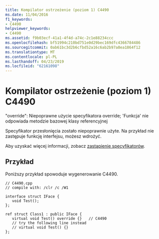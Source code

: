 ```yaml
---
title: Kompilator ostrzeżenie (poziom 1) C4490
ms.date: 11/04/2016
f1_keywords:
- C4490
helpviewer_keywords:
- C4490
ms.assetid: f9b03ecf-41a1-4f4d-a74c-2c1e88234ccc
ms.openlocfilehash: bf51994c210bd751e0d29bec169dfc4366784486
ms.sourcegitcommit: 0ab61bc3d2b6cfbd52a16c6ab2b97a8ea1864f12
ms.translationtype: MT
ms.contentlocale: pl-PL
ms.lasthandoff: 04/23/2019
ms.locfileid: "62161098"
---
```

# <a name="compiler-warning-level-1-c4490"></a>Kompilator ostrzeżenie (poziom 1) C4490

"override": Niepoprawne użycie specyfikatora override; 'Funkcja' nie odpowiada metodzie bazowej klasy referencyjnej

Specyfikator przesłonięcia zostało niepoprawnie użyte. Na przykład nie zastępuje funkcję interfejsu, możesz wdrożyć.

Aby uzyskać więcej informacji, zobacz [zastąpienie specyfikatorów](../../extensions/override-specifiers-cpp-component-extensions.md).

## <a name="example"></a>Przykład

Poniższy przykład spowoduje wygenerowanie C4490.

```
// C4490.cpp
// compile with: /clr /c /W1

interface struct IFace {
   void Test();
};

ref struct Class1 : public IFace {
   virtual void Test() override {}   // C4490
   // try the following line instead
   // virtual void Test() {}
};
```